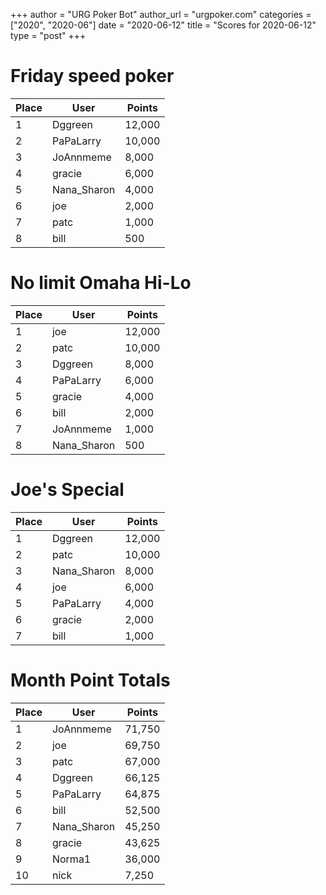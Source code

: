 +++
author = "URG Poker Bot"
author_url = "urgpoker.com"
categories = ["2020", "2020-06"]
date = "2020-06-12"
title = "Scores for 2020-06-12"
type = "post"
+++
# Friday speed poker

| Place | User | Points |
|-------|------|--------|
| 1 | Dggreen | 12,000 |
| 2 | PaPaLarry | 10,000 |
| 3 | JoAnnmeme | 8,000 |
| 4 | gracie | 6,000 |
| 5 | Nana_Sharon | 4,000 |
| 6 | joe | 2,000 |
| 7 | patc | 1,000 |
| 8 | bill | 500 |

# No limit Omaha Hi-Lo

| Place | User | Points |
|-------|------|--------|
| 1 | joe | 12,000 |
| 2 | patc | 10,000 |
| 3 | Dggreen | 8,000 |
| 4 | PaPaLarry | 6,000 |
| 5 | gracie | 4,000 |
| 6 | bill | 2,000 |
| 7 | JoAnnmeme | 1,000 |
| 8 | Nana_Sharon | 500 |

# Joe's Special

| Place | User | Points |
|-------|------|--------|
| 1 | Dggreen | 12,000 |
| 2 | patc | 10,000 |
| 3 | Nana_Sharon | 8,000 |
| 4 | joe | 6,000 |
| 5 | PaPaLarry | 4,000 |
| 6 | gracie | 2,000 |
| 7 | bill | 1,000 |

# Month Point Totals

| Place | User | Points |
|-------|------|--------|
| 1 | JoAnnmeme | 71,750 |
| 2 | joe | 69,750 |
| 3 | patc | 67,000 |
| 4 | Dggreen | 66,125 |
| 5 | PaPaLarry | 64,875 |
| 6 | bill | 52,500 |
| 7 | Nana_Sharon | 45,250 |
| 8 | gracie | 43,625 |
| 9 | Norma1 | 36,000 |
| 10 | nick | 7,250 |
